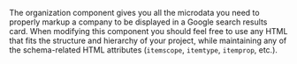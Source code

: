 The organization component gives you all the microdata you need to properly markup a company to be displayed in a Google search results card. When modifying this component you should feel free to use any HTML that fits the structure and hierarchy of your project, while maintaining any of the schema-related HTML attributes (`itemscope`, `itemtype`, `itemprop`, etc.).
